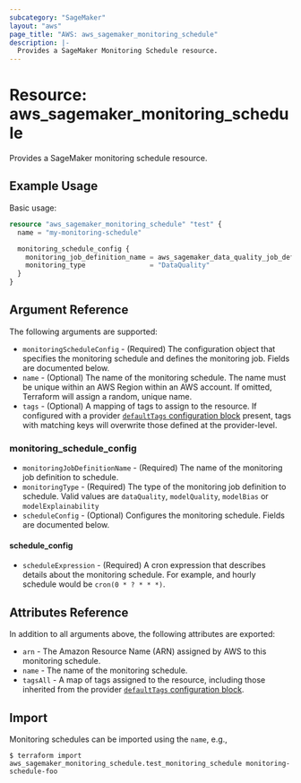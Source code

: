```yaml
---
subcategory: "SageMaker"
layout: "aws"
page_title: "AWS: aws_sagemaker_monitoring_schedule"
description: |-
  Provides a SageMaker Monitoring Schedule resource.
---
```


# Resource: aws_sagemaker_monitoring_schedule

Provides a SageMaker monitoring schedule resource.

## Example Usage

Basic usage:

```terraform
resource "aws_sagemaker_monitoring_schedule" "test" {
  name = "my-monitoring-schedule"

  monitoring_schedule_config {
    monitoring_job_definition_name = aws_sagemaker_data_quality_job_definition.test.name
    monitoring_type                = "DataQuality"
  }
}
```

## Argument Reference

The following arguments are supported:

* `monitoringScheduleConfig` - (Required) The configuration object that specifies the monitoring schedule and defines the monitoring job. Fields are documented below.
* `name` - (Optional) The name of the monitoring schedule. The name must be unique within an AWS Region within an AWS account. If omitted, Terraform will assign a random, unique name.
* `tags` - (Optional) A mapping of tags to assign to the resource. If configured with a provider [`defaultTags` configuration block](https://registry.terraform.io/providers/hashicorp/aws/latest/docs#default_tags-configuration-block) present, tags with matching keys will overwrite those defined at the provider-level.

### monitoring_schedule_config

* `monitoringJobDefinitionName` - (Required) The name of the monitoring job definition to schedule.
* `monitoringType` - (Required) The type of the monitoring job definition to schedule. Valid values are `dataQuality`, `modelQuality`, `modelBias` or `modelExplainability`
* `scheduleConfig` - (Optional) Configures the monitoring schedule. Fields are documented below.

#### schedule_config

* `scheduleExpression` - (Required) A cron expression that describes details about the monitoring schedule. For example, and hourly schedule would be `cron(0 * ? * * *)`.

## Attributes Reference

In addition to all arguments above, the following attributes are exported:

* `arn` - The Amazon Resource Name (ARN) assigned by AWS to this monitoring schedule.
* `name` - The name of the monitoring schedule.
* `tagsAll` - A map of tags assigned to the resource, including those inherited from the provider [`defaultTags` configuration block](https://registry.terraform.io/providers/hashicorp/aws/latest/docs#default_tags-configuration-block).

## Import

Monitoring schedules can be imported using the `name`, e.g.,

```
$ terraform import aws_sagemaker_monitoring_schedule.test_monitoring_schedule monitoring-schedule-foo
```

<!-- cache-key: cdktf-0.17.0-pre.15 input-4f2c4eef35ad47225d62edbc73ebe924c29adc14d9bf5ffa5d0f86b95bd801e7 -->